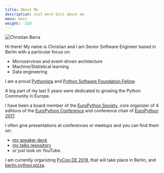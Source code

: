 ```yaml
---
title: About Me
description: Just more bits about me
menu: main
weight: -210
---
```


![Christian Barra](/images/me_bw.jpg "Christian Barra")

Hi there! My name is Christian and I am Senior Software Engineer based in Berlin with a particular focus on:

- Microservices and event-driven architecture
- Machine/Statistical learning
- Data engineering

I am a proud [Pythonista](https://en.wiktionary.org/wiki/Pythonista "Pythonista") and [Python Software Foundation Fellow](http://pyfound.blogspot.com/2018/06/ "Python Fellow").

A big part of my last 5 years were dedicated to growing the Python Community in Europe.

I have been a board member of the [EuroPython Society](http://www.europython-society.org/about "EuroPython Society"), core organizer of 4 editions of the [EuroPython Conference](https://www.europython.eu "EuroPython Conference") and conference chair of [EuroPython 2017](https://ep2017.europython.eu/ "EuroPython 2017").

I often give presentations at conferences or meetups and you can find them on:

- [my speaker deck](https://speakerdeck.com/barrachri "Christian Barra speaker deck")
- [my talks repository](https://github.com/barrachri/Talks "Christian Barra github account")
- or just look on YouTube.

I am currently organizing [PyCon DE 2019](https://de.pycon.org/ "PyCon DE 2019"), that will take place in Berlin, and [berlin.python.pizza](https://berlin.python.pizza/ "Berlin Python Pizza").
